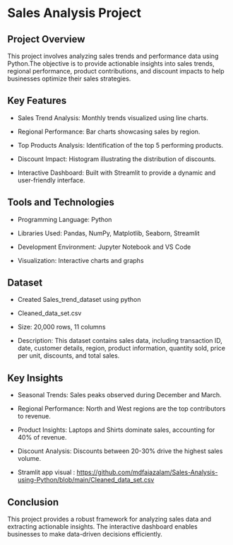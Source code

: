# Sales Analysis Project

## Project Overview

This project involves analyzing sales trends and performance data using Python.The objective is to provide actionable insights into sales trends, regional performance, product contributions, and discount impacts to help businesses optimize their sales strategies.

## Key Features

* Sales Trend Analysis: Monthly trends visualized using line charts.

* Regional Performance: Bar charts showcasing sales by region.

* Top Products Analysis: Identification of the top 5 performing products.

* Discount Impact: Histogram illustrating the distribution of discounts.

* Interactive Dashboard: Built with Streamlit to provide a dynamic and user-friendly interface.

## Tools and Technologies

* Programming Language: Python

* Libraries Used: Pandas, NumPy, Matplotlib, Seaborn, Streamlit

* Development Environment: Jupyter Notebook and VS Code

* Visualization: Interactive charts and graphs

## Dataset

* Created Sales_trend_dataset using python

* Cleaned_data_set.csv

* Size: 20,000 rows, 11 columns

* Description: This dataset contains sales data, including transaction ID, date, customer details, region, product information, quantity sold, price per unit, discounts, and total sales.

## Key Insights

* Seasonal Trends: Sales peaks observed during December and March.

* Regional Performance: North and West regions are the top contributors to revenue.

* Product Insights: Laptops and Shirts dominate sales, accounting for 40% of revenue.

* Discount Analysis: Discounts between 20-30% drive the highest sales volume.
* Stramlit app visual : https://github.com/mdfaiazalam/Sales-Analysis-using-Python/blob/main/Cleaned_data_set.csv


## Conclusion

This project provides a robust framework for analyzing sales data and extracting actionable insights. The interactive dashboard enables businesses to make data-driven decisions efficiently.
